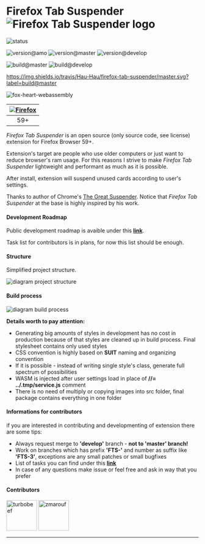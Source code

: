# Firefox Tab Suspender  ![Firefox Tab Suspender logo](./assets/fox-64px.png "Firefox Tab Suspender Logo")
![status](https://img.shields.io/static/v1.svg?label=status&message=active&color=green "status")

![version@amo](https://img.shields.io/amo/v/ff-tab-suspender.svg "version@amo") ![version@master](https://img.shields.io/github/package-json/v/Hau-Hau/Firefox-Tab-Suspender/master.svg "version@master") ![version@develop](https://img.shields.io/github/package-json/v/Hau-Hau/Firefox-Tab-Suspender/develop.svg "version@develop")

![build@master](https://img.shields.io/travis/Hau-Hau/firefox-tab-suspender/master.svg?label=build@master "build@master") ![build@develop](https://img.shields.io/travis/Hau-Hau/firefox-tab-suspender/develop.svg?label=build@develop "build@develop")

https://img.shields.io/travis/Hau-Hau/firefox-tab-suspender/master.svg?label=build@master

![fox-heart-webassembly](./assets/fox-heart-webassembly.png "fox-heart-webassembly")

[![Firefox](https://raw.github.com/alrra/browser-logos/master/src/firefox/firefox_48x48.png)](https://www.mozilla.org/pl/firefox/new/) |
:---: |
59+ |

_Firefox Tab Suspender_ is an open source (only source code, see license) extension for Firefox Browser 59+.


Extension's target are people who use older computers or just want to reduce browser's ram usage. For this reasons I strive to make _Firefox Tab Suspender_ lightweight and performant as much as it is possible.

After install, extension will suspend unused cards according to user's settings.

Thanks to author of Chrome's
[The Great Suspender](https://github.com/deanoemcke/thegreatsuspender). Notice that _Firefox Tab Suspender_ at the base is highly inspired by his work.

#### Development Roadmap

Public development roadmap is avaible under this **[link](https://trello.com/b/BbbjVfl4/firefox-tab-suspender-public)**.

Task list for contributors is in plans, for now this list should be enough.

#### Structure

Simplified project structure.

![diagram project structure](./readme_assets/diagram.png "diagram project structure")

#### Build process

![diagram build process](./readme_assets/diagram_build_process.png "diagram build process")

**Details worth to pay attention:**
* Generating big amounts of styles in development has no cost in production because of that styles are cleaned up in build process. Final stylesheet contains only used styles
* CSS convention is highly based on **SUIT** naming and organizing convention
* If it is possible - instead of writing single style's class, generate full spectrum of possibilities
* WASM is injected after user settings load in place of **//= ../.tmp/service.js** comment
* There is no need of multiply or copying images into src folder, final package contains everything in one folder

#### Informations for contributors
if you are interested in contributing and developmenting of extension there are some tips:

  * Always request merge to **'develop'** branch - **not to 'master' branch!**
  * Work on branches which has prefix **'FTS-'** and number as suffix like **'FTS-3'**, exceptions are any small patches or small bugfixes
  * List of tasks you can find under this **[link](https://trello.com/b/BbbjVfl4/firefox-tab-suspender-public)**
  * In case of any questions make issue or feel free and ask in way that you prefer

#### Contributors

<a href="https://github.com/turbobeef"><img src="https://avatars.githubusercontent.com/turbobeef" title="turbobeef" width="80" height="80"></a> <a href="https://github.com/zmarouf"><img src="https://avatars.githubusercontent.com/zmarouf" title="zmarouf" width="80" height="80"></a>

-----
